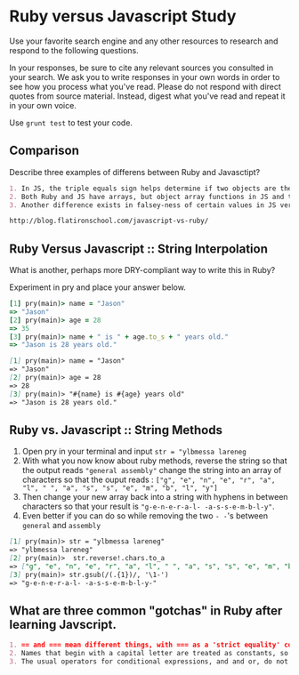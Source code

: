 # Ruby versus Javascript Study

Use your favorite search engine and any other resources to research and
respond to the following questions.

In your responses, be sure to cite any relevant sources you consulted in your
search. We ask you to write responses in your own words in order to see how you
process what you've read. Please do not respond with direct quotes from source
material. Instead, digest what you've read and repeat it in your own voice.

Use `grunt test` to test your code.


## Comparison


Describe three examples of differens between Ruby and Javasctipt?

```md
1. In JS, the triple equals sign helps determine if two objects are the same exact object (having the same typeof and the same value). Ruby, on the other hand, uses double equals. JS has its own double equals, which determines if the values match.
2. Both Ruby and JS have arrays, but object array functions in JS and the class array methods in Ruby have different syntax. To find the index of an element in an array in JS you write arrayName.indexOf("element"), whereas you write array_name.index("element") in Ruby.
3. Another difference exists in falsey-ness of certain values in JS versus Ruby. Null (or nil in Ruby) and false will return false, but some truthy values in Ruby will return false in JS, like 0, empty strings (""), and undefined.

http://blog.flatironschool.com/javascript-vs-ruby/
```

## Ruby Versus Javascript :: String Interpolation

What is another, perhaps more DRY-compliant way to write this in Ruby?

Experiment in pry and place your answer below.

```ruby
[1] pry(main)> name = "Jason"
=> "Jason"
[2] pry(main)> age = 28
=> 35
[3] pry(main)> name + " is " + age.to_s + " years old."
=> "Jason is 28 years old."
```

```md
[1] pry(main)> name = "Jason"
=> "Jason"
[2] pry(main)> age = 28
=> 28
[3] pry(main)> "#{name} is #{age} years old"
=> "Jason is 28 years old."
```

## Ruby vs. Javascript :: String Methods

1. Open pry in your terminal and input `str = "ylbmessa lareneg`
2. With what you now know about ruby methods, reverse the string so that the output reads `"general assembly"` change the string into an array of characters so that the ouput reads : `["g", "e", "n", "e", "r", "a", "l", " ", "a", "s", "s", "e", "m", "b", "l", "y"]`
3. Then change your new array back into a string with hyphens in between characters so that your result is `"g-e-n-e-r-a-l- -a-s-s-e-m-b-l-y"`.
4. Even better if you can do so while removing the two `- -`'s between `general` and `assembly`

```md
[1] pry(main)> str = "ylbmessa lareneg"
=> "ylbmessa lareneg"
[2] pry(main)>  str.reverse!.chars.to_a
=> ["g", "e", "n", "e", "r", "a", "l", " ", "a", "s", "s", "e", "m", "b", "l", "y"]
[3] pry(main)> str.gsub(/(.{1})/, '\1-')
=> "g-e-n-e-r-a-l- -a-s-s-e-m-b-l-y-"


```

## What are three common "gotchas" in Ruby after learning Javscript.

```md
1. == and === mean different things, with === as a 'strict equality' comparator and == as a 'loose equality' comparator in JS. == in Ruby is the convention for equality.
2. Names that begin with a capital letter are treated as constants, so local variables should begin with a lowercase letter.
3. The usual operators for conditional expressions, and and or, do not follow the normal rules of precedence: 'and' does not bind tighter than 'or'.
```
